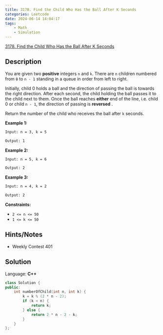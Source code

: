 ```yaml
---
title: 3178. Find the Child Who Has the Ball After K Seconds
categories: Leetcode
date: 2024-06-14 14:04:17
tags:
    - Math
    - Simulation
---
```


[3178. Find the Child Who Has the Ball After K Seconds](https://leetcode.com/problems/find-the-child-who-has-the-ball-after-k-seconds/description/)

## Description

You are given two **positive**  integers `n` and `k`. There are `n` children numbered from `0` to `n - 1` standing in a queue in order from left to right.

Initially, child 0 holds a ball and the direction of passing the ball is towards the right direction. After each second, the child holding the ball passes it to the child next to them. Once the ball reaches **either**  end of the line, i.e. child 0 or child `n - 1`, the direction of passing is **reversed** .

Return the number of the child who receives the ball after `k` seconds.

**Example 1:**

```bash
Input: n = 3, k = 5

Output: 1
```

**Example 2:**

```bash
Input: n = 5, k = 6

Output: 2
```

**Example 3:**

```bash
Input: n = 4, k = 2

Output: 2
```

**Constraints:**

- `2 <= n <= 50`
- `1 <= k <= 50`

## Hints/Notes

- Weekly Contest 401

## Solution

Language: **C++**

```C++
class Solution {
public:
    int numberOfChild(int n, int k) {
        k = k % (2 * n - 2);
        if (k < n) {
            return k;
        } else {
            return 2 * n - 2 - k;
        }
    }
};
```
